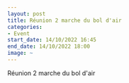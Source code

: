```yaml
---
layout: post
title: Réunion 2 marche du bol d'air
categories:
- Event
start_date: 14/10/2022 16:45
end_date: 14/10/2022 18:00
image: ~
---
```


Réunion 2 marche du bol d'air

